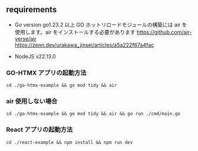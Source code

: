 ## requirements

- Go version go1.23.2 以上
GO ホットリロードモジュールの構築には air を使用します。air をインストールする必要があります
https://github.com/air-verse/air <br/>
https://zenn.dev/urakawa_jinsei/articles/a5a222f67a4fac

- NodeJS v22.13.0

### GO-HTMX アプリの起動方法

```
cd ./go-htmx-example && go mod tidy && air
```
### air 使用しない場合
```
cd ./go-htmx-example && go mod tidy && air && go run ./cmd/main.go 
```

### React アプリの起動方法

```
cd ./react-example && npm install && npm run dev
```
